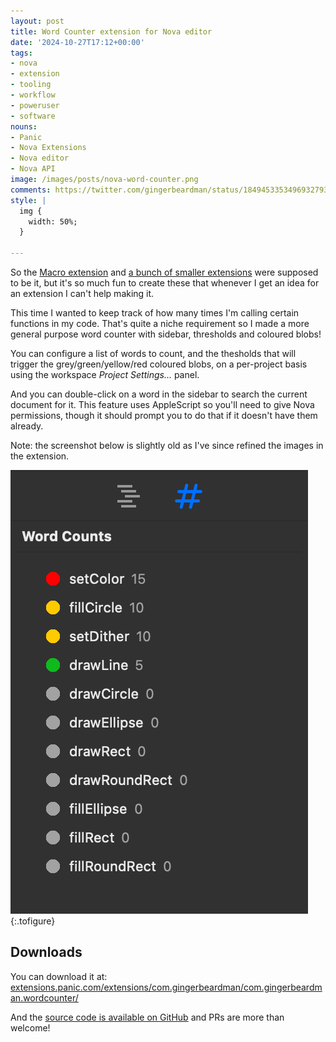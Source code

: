 ```yaml
---
layout: post
title: Word Counter extension for Nova editor
date: '2024-10-27T17:12+00:00'
tags:
- nova
- extension
- tooling
- workflow
- poweruser
- software
nouns:
- Panic
- Nova Extensions
- Nova editor
- Nova API
image: /images/posts/nova-word-counter.png
comments: https://twitter.com/gingerbeardman/status/1849453353496932793
style: |
  img {
    width: 50%;
  }

---
```


So the [Macro extension](/2024/10/24/macro-extension-for-nova-editor/) and [a bunch of smaller extensions](/2024/10/17/extensions-for-nova-editor/) were supposed to be it, but it's so much fun to create these that whenever I get an idea for an extension I can't help making it.

This time I wanted to keep track of how many times I'm calling certain functions in my code. That's quite a niche requirement so I made a more general purpose word counter with sidebar, thresholds and coloured blobs!

You can configure a list of words to count, and the thesholds that will trigger the grey/green/yellow/red coloured blobs, on a per-project basis using the workspace *Project Settings...* panel.

And you can double-click on a word in the sidebar to search the current document for it. This feature uses AppleScript so you'll need to give Nova permissions, though it should prompt you to do that if it doesn't have them already.

Note: the screenshot below is slightly old as I've since refined the images in the extension.

![PNG](/images/posts/nova-word-counter.png "Counting some Playdate SDK specific function names")
{:.tofigure}

## Downloads

You can download it at: [extensions.panic.com/extensions/com.gingerbeardman/com.gingerbeardman.wordcounter/](https://extensions.panic.com/extensions/com.gingerbeardman/com.gingerbeardman.wordcounter/)

And the [source code is available on GitHub](https://github.com/gingerbeardman/Word-Counter) and PRs are more than welcome!